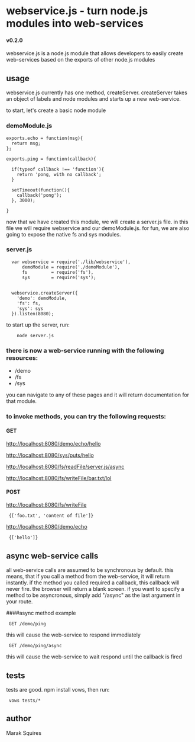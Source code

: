 # webservice.js - turn node.js modules into web-services
#### v0.2.0
webservice.js is a node.js module that allows developers to easily create web-services based on the exports of other node.js modules

## usage

webservice.js currently has one method, createServer. createServer takes an object of labels and node modules and starts up a new web-service. 

to start, let's create a basic node module


### demoModule.js

    exports.echo = function(msg){
      return msg;
    };

    exports.ping = function(callback){

      if(typeof callback !== 'function'){
        return 'pong, with no callback';
      }
 
      setTimeout(function(){
        callback('pong');
      }, 3000);

    }

now that we have created this module, we will create a server.js file. in this file we will require webservice and our demoModule.js. for fun, we are also going to expose the native fs and sys modules.

### server.js

      var webservice = require('./lib/webservice'),
          demoModule = require('./demoModule'),
          fs         = require('fs'),
          sys        = require('sys');


      webservice.createServer({
        'demo': demoModule,
        'fs': fs,
        'sys': sys
      }).listen(8080);


to start up the server, run: 

        node server.js


### there is now a web-service running with the following resources:

 - /demo
 - /fs
 - /sys

you can navigate to any of these pages and it will return documentation for that module.  


### to invoke methods, you can try the following requests:

#### GET

[http://localhost:8080/demo/echo/hello](http://localhost:8080/demo/echo/hello)

[http://localhost:8080/sys/puts/hello](http://localhost:8080/sys/puts/hello)

[http://localhost:8080/fs/readFile/server.js/async](http://localhost:8080/fs/readFile/server.js/async)

[http://localhost:8080/fs/writeFile/bar.txt/lol](http://localhost:8080/fs/writeFile/bar.txt/lol)

#### POST

[http://localhost:8080/fs/writeFile](http://localhost:8080/fs/writeFile)

     {['foo.txt', 'content of file']}

[http://localhost:8080/demo/echo](http://localhost:8080/demo/echo)


     {['hello']}

## async web-service calls

all web-service calls are assumed to be synchronous by default. this means, that if you call a method from the web-service, it will return instantly. if the method you called required a callback, this callback will never fire. the browser will return a blank screen. if you want to specify a method to be asyncronous, simply add "/async" as the last argument in your route.


####async method example

     GET /demo/ping

this will cause the web-service to respond immediately

     GET /demo/ping/async

this will cause the web-service to wait respond until the callback is fired


## tests

tests are good. npm install vows, then run:

     vows tests/*



## author

Marak Squires